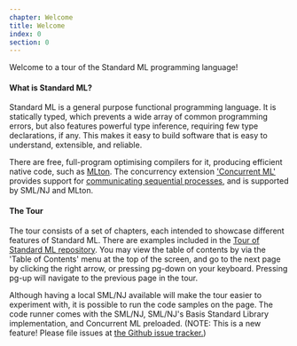 ```yaml
---
chapter: Welcome
title: Welcome
index: 0
section: 0
---
```


Welcome to a tour of the Standard ML programming language!

#### What is Standard ML?

Standard ML is a general purpose functional programming language. It is statically typed, which prevents a wide array of common programming errors, but also features powerful type inference, requiring few type declarations, if any. This makes it easy to build software that is easy to understand, extensible, and reliable.

There are free, full-program optimising compilers for it, producing efficient native code, such as [MLton](http://www.mlton.org/). The concurrency extension ['Concurrent ML'](http://cml.cs.uchicago.edu/) provides support for [communicating sequential processes](https://en.wikipedia.org/wiki/Communicating_sequential_processes), and is supported by SML/NJ and MLton.

#### The Tour
The tour consists of a set of chapters, each intended to showcase different features of Standard ML. There are examples included in the [Tour of Standard ML repository](https://github.com/Saityi/a-tour-of-standard-ml/tree/master/examples). You may view the table of contents by via the 'Table of Contents' menu at the top of the screen, and go to the next page by clicking the right arrow, or pressing pg-down on your keyboard. Pressing pg-up will navigate to the previous page in the tour.

Although having a local SML/NJ available will make the tour easier to experiment with, it is possible to run the code samples on the page. The code runner comes with the SML/NJ, SML/NJ's Basis Standard Library implementation, and Concurrent ML preloaded. (NOTE: This is a new feature! Please file issues at [the Github issue tracker.](https://github.com/Saityi/a-tour-of-standard-ml/issues))
